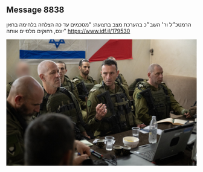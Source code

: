 ## Message 8838

הרמטכ״ל ור׳ השב״כ בהערכת מצב ברצועה: 
"מסכמים עד כה הצלחה בלחימה בחאן יונס, רחוקים מלסיים אותה"
https://www.idf.il/179530

![Photo](./8838/8838_photo.jpg)
